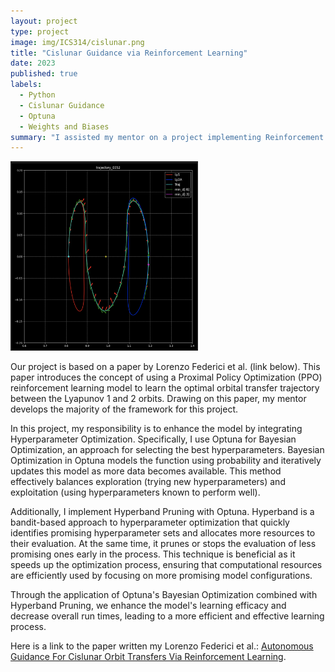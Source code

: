 ```yaml
---
layout: project
type: project
image: img/ICS314/cislunar.png
title: "Cislunar Guidance via Reinforcement Learning"
date: 2023
published: true
labels:
  - Python
  - Cislunar Guidance
  - Optuna
  - Weights and Biases
summary: "I assisted my mentor on a project implementing Reinforcement Learning to cislunar orbital transfers."
---
```


<img width="300px" class="float-start pe-4" src="../img/ICS314/RLGuidance.png">

Our project is based on a paper by Lorenzo Federici et al. (link below). This paper introduces the concept of using a Proximal Policy Optimization (PPO) reinforcement learning model to learn the optimal orbital transfer trajectory between the Lyapunov 1 and 2 orbits. Drawing on this paper, my mentor develops the majority of the framework for this project.

In this project, my responsibility is to enhance the model by integrating Hyperparameter Optimization. Specifically, I use Optuna for Bayesian Optimization, an approach for selecting the best hyperparameters. Bayesian Optimization in Optuna models the function using probability and iteratively updates this model as more data becomes available. This method effectively balances exploration (trying new hyperparameters) and exploitation (using hyperparameters known to perform well).

Additionally, I implement Hyperband Pruning with Optuna. Hyperband is a bandit-based approach to hyperparameter optimization that quickly identifies promising hyperparameter sets and allocates more resources to their evaluation. At the same time, it prunes or stops the evaluation of less promising ones early in the process. This technique is beneficial as it speeds up the optimization process, ensuring that computational resources are efficiently used by focusing on more promising model configurations.

Through the application of Optuna's Bayesian Optimization combined with Hyperband Pruning, we enhance the model's learning efficacy and decrease overall run times, leading to a more efficient and effective learning process.

Here is a link to the paper written my Lorenzo Federici et al.: [Autonomous Guidance For Cislunar Orbit Transfers Via Reinforcement Learning](https://www.researchgate.net/publication/353828924_Autonomous_Guidance_for_Cislunar_Orbit_Transfers_via_Reinforcement_Learning).
